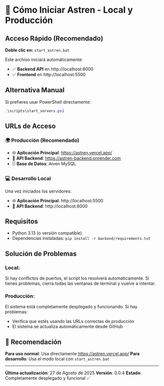 # 🚀 Cómo Iniciar Astren - Local y Producción

## Acceso Rápido (Recomendado)

**Doble clic en:** `start_astren.bat`

Este archivo iniciará automáticamente:
- ✅ **Backend API** en http://localhost:8000
- ✅ **Frontend** en http://localhost:5500

## Alternativa Manual

Si prefieres usar PowerShell directamente:

```powershell
.\scripts\start_servers.ps1
```

## URLs de Acceso

### **🌍 Producción (Recomendado)**
- 🌐 **Aplicación Principal**: https://astren.vercel.app/
- 🔧 **API Backend**: https://astren-backend.onrender.com
- 🗄️ **Base de Datos**: Aiven MySQL

### **💻 Desarrollo Local**
Una vez iniciados los servidores:
- 🌐 **Aplicación Principal**: http://localhost:5500
- 🔧 **API Backend**: http://localhost:8000


## Requisitos

- Python 3.13 (o versión compatible)
- Dependencias instaladas: `pip install -r backend/requirements.txt`

## Solución de Problemas

### **Local:**
Si hay conflictos de puertos, el script los resolverá automáticamente.
Si tienes problemas, cierra todas las ventanas de terminal y vuelve a intentar.

### **Producción:**
El sistema está completamente desplegado y funcionando. Si hay problemas:
- Verifica que estés usando las URLs correctas de producción
- El sistema se actualiza automáticamente desde GitHub

## 🎯 **Recomendación**

**Para uso normal**: Usa directamente https://astren.vercel.app/
**Para desarrollo**: Usa el modo local con `start_astren.bat`

---

**Última actualización**: 27 de Agosto de 2025
**Versión**: 0.0.4
**Estado**: Completamente desplegado y funcional ✅ 